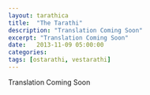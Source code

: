 ```yaml
---
layout: tarathica
title:  "The Tarathi"
description: "Translation Coming Soon"
excerpt: "Translation Coming Soon"
date:   2013-11-09 05:00:00
categories: 
tags: [ostarathi, vestarathi]
---
```


Translation Coming Soon